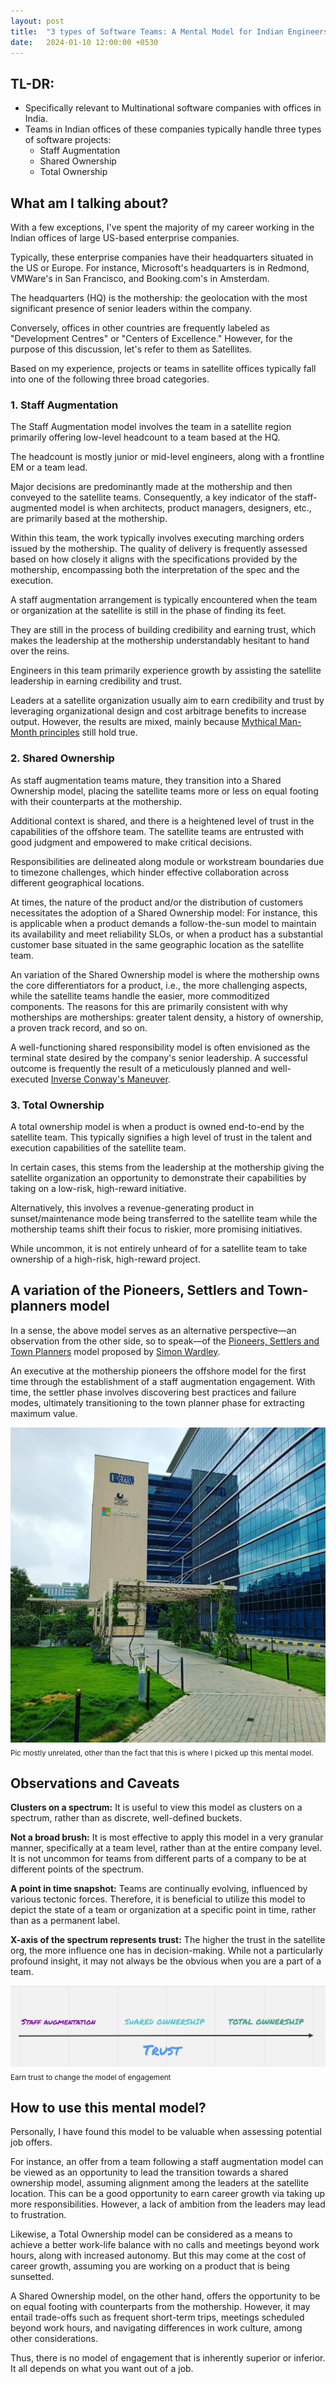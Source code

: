 ```yaml
---
layout: post
title:  "3 types of Software Teams: A Mental Model for Indian Engineers"
date:   2024-01-10 12:00:00 +0530
---
```


## TL-DR:
* Specifically relevant to Multinational software companies with offices in India.
* Teams in Indian offices of these companies typically handle three types of software projects:
    * Staff Augmentation
    * Shared Ownership
    * Total Ownership


## What am I talking about?
With a few exceptions, I've spent the majority of my career working in the Indian offices of large US-based enterprise companies.

Typically, these enterprise companies have their headquarters situated in the US or Europe. For instance, Microsoft's headquarters is in Redmond, VMWare's in San Francisco, and Booking.com's in Amsterdam.

The headquarters (HQ) is the mothership: the geolocation with the most significant presence of senior leaders within the company.

Conversely, offices in other countries are frequently labeled as "Development Centres" or "Centers of Excellence." However, for the purpose of this discussion, let's refer to them as Satellites.

Based on my experience, projects or teams in satellite offices typically fall into one of the following three broad categories.


### 1. Staff Augmentation
The Staff Augmentation model involves the team in a satellite region primarily offering low-level headcount to a team based at the HQ.

The headcount is mostly junior or mid-level engineers, along with a frontline EM or a team lead. 

Major decisions are predominantly made at the mothership and then conveyed to the satellite teams. Consequently, a key indicator of the staff-augmented model is when architects, product managers, designers, etc., are primarily based at the mothership.

Within this team, the work typically involves executing marching orders issued by the mothership. The quality of delivery is frequently assessed based on how closely it aligns with the specifications provided by the mothership, encompassing both the interpretation of the spec and the execution.

A staff augmentation arrangement is typically encountered when the team or organization at the satellite is still in the phase of finding its feet.

They are still in the process of building credibility and earning trust, which makes the leadership at the mothership understandably hesitant to hand over the reins.

Engineers in this team primarily experience growth by assisting the satellite leadership in earning credibility and trust.

Leaders at a satellite organization usually aim to earn credibility and trust by leveraging organizational design and cost arbitrage benefits to increase output. However, the results are mixed, mainly because [Mythical Man-Month principles](https://en.wikipedia.org/wiki/The_Mythical_Man-Month) still hold true.


### 2. Shared Ownership
As staff augmentation teams mature, they transition into a Shared Ownership model, placing the satellite teams more or less on equal footing with their counterparts at the mothership.

Additional context is shared, and there is a heightened level of trust in the capabilities of the offshore team. The satellite teams are entrusted with good judgment and empowered to make critical decisions.

Responsibilities are delineated along module or workstream boundaries due to timezone challenges, which hinder effective collaboration across different geographical locations.

At times, the nature of the product and/or the distribution of customers necessitates the adoption of a Shared Ownership model: For instance, this is applicable when a product demands a follow-the-sun model to maintain its availability and meet reliability SLOs, or when a product has a substantial customer base situated in the same geographic location as the satellite team.

An variation of the Shared Ownership model is where the mothership owns the core differentiators for a product, i.e., the more challenging aspects, while the satellite teams handle the easier, more commoditized components. The reasons for this are primarily consistent with why motherships are motherships: greater talent density, a history of ownership, a proven track record, and so on.

A well-functioning shared responsibility model is often envisioned as the terminal state desired by the company's senior leadership. A successful outcome is frequently the result of a meticulously planned and well-executed [Inverse Conway's Maneuver](https://martinfowler.com/bliki/ConwaysLaw.html).


### 3. Total Ownership
A total ownership model is when a product is owned end-to-end by the satellite team. This typically signifies a high level of trust in the talent and execution capabilities of the satellite team.

In certain cases, this stems from the leadership at the mothership giving the satellite organization an opportunity to demonstrate their capabilities by taking on a low-risk, high-reward initiative.

Alternatively, this involves a revenue-generating product in sunset/maintenance mode being transferred to the satellite team while the mothership teams shift their focus to riskier, more promising initiatives.

While uncommon, it is not entirely unheard of for a satellite team to take ownership of a high-risk, high-reward project.



## A variation of the Pioneers, Settlers and Town-planners model
In a sense, the above model serves as an alternative perspective—an observation from the other side, so to speak—of the [Pioneers, Settlers and Town Planners](https://blog.gardeviance.org/2015/03/on-pioneers-settlers-town-planners-and.html) model proposed by [Simon Wardley](https://www.linkedin.com/in/simonwardley/).

An executive at the mothership pioneers the offshore model for the first time through the establishment of a staff augmentation engagement. With time, the settler phase involves discovering best practices and failure modes, ultimately transitioning to the town planner phase for extracting maximum value.

![](/assets/2024-01-10/msft.jpeg)
<sub>Pic mostly unrelated, other than the fact that this is where I picked up this mental model. </sub>

## Observations and Caveats

**Clusters on a spectrum:** It is useful to view this model as clusters on a spectrum, rather than as discrete, well-defined buckets.

**Not a broad brush:**  It is most effective to apply this model in a very granular manner, specifically at a team level, rather than at the entire company level. It is not uncommon for teams from different parts of a company to be at different points of the spectrum.

**A point in time snapshot:** Teams are continually evolving, influenced by various tectonic forces. Therefore, it is beneficial to utilize this model to depict the state of a team or organization at a specific point in time, rather than as a permanent label.

**X-axis of the spectrum represents trust:** The higher the trust in the satellite org, the more influence one has in decision-making. While not a particularly profound insight, it may not always be the obvious when you are a part of a team.

![](/assets/2024-01-10/trust.png)
<sub>Earn trust to change the model of engagement</sub>

## How to use this mental model?
Personally, I have found this model to be valuable when assessing potential job offers.

For instance, an offer from a team following a staff augmentation model can be viewed as an opportunity to lead the transition towards a shared ownership model, assuming alignment among the leaders at the satellite location. This can be a good opportunity to earn career growth via taking up more responsibilities. However, a lack of ambition from the leaders may lead to frustration.

Likewise, a Total Ownership model can be considered as a means to achieve a better work-life balance with no calls and meetings beyond work hours, along with increased autonomy. But this may come at the cost of career growth, assuming you are working on a product that is being sunsetted.

A Shared Ownership model, on the other hand, offers the opportunity to be on equal footing with counterparts from the mothership. However, it may entail trade-offs such as frequent short-term trips, meetings scheduled beyond work hours, and navigating differences in work culture, among other considerations.

Thus, there is no model of engagement that is inherently superior or inferior. It all depends on what you want out of a job.

